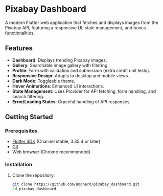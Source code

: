 # Pixabay Dashboard

A modern Flutter web application that fetches and displays images from the Pixabay API, featuring a responsive UI, state management, and bonus functionalities.

## Features
- **Dashboard**: Displays trending Pixabay images.
- **Gallery**: Searchable image gallery with filtering.
- **Profile**: Form with validation and submission (extra credit unit tests).
- **Responsive Design**: Adapts to desktop and mobile views.
- **Dark Mode**: Toggleable theme.
- **Hover Animations**: Enhanced UI interactions.
- **State Management**: Uses Provider for API fetching, form handling, and search filtering.
- **Error/Loading States**: Graceful handling of API responses.

## Getting Started

### Prerequisites
- [Flutter SDK](https://flutter.dev/docs/get-started/install) (Channel stable, 3.35.4 or later)
- [Git](https://git-scm.com/)
- Web browser (Chrome recommended)

### Installation
1. Clone the repository:
   ```bash
   git clone https://github.com/Boonerd/pixabay_dashboard.git
   cd pixabay_dashboard